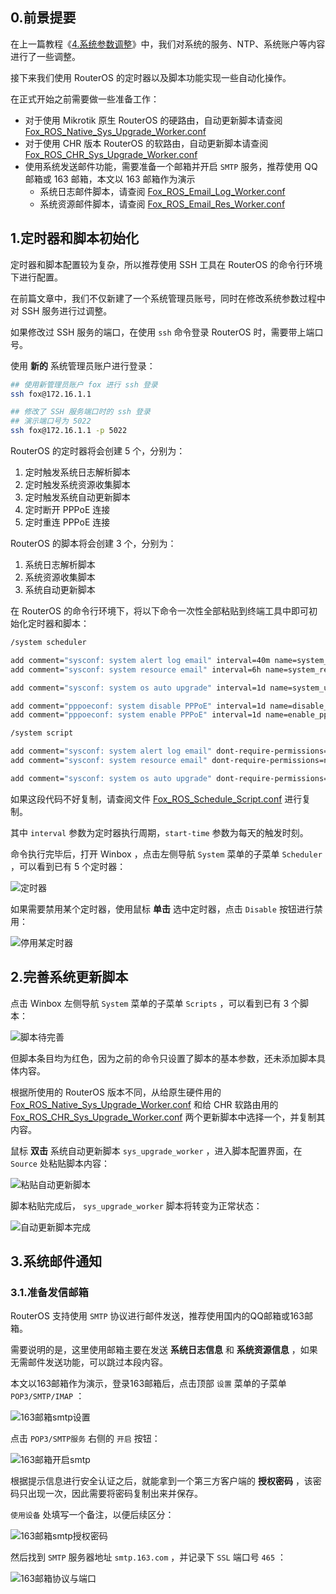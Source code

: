 ## 0.前景提要

在上一篇教程《[4.系统参数调整](./4.系统参数调整.md)》中，我们对系统的服务、NTP、系统账户等内容进行了一些调整。  

接下来我们使用 RouterOS 的定时器以及脚本功能实现一些自动化操作。 

在正式开始之前需要做一些准备工作：

- 对于使用 Mikrotik 原生 RouterOS 的硬路由，自动更新脚本请查阅 [Fox_ROS_Native_Sys_Upgrade_Worker.conf](./src/Fox_ROS_Native_Sys_Upgrade_Worker.conf) 
- 对于使用 CHR 版本 RouterOS 的软路由，自动更新脚本请查阅 [Fox_ROS_CHR_Sys_Upgrade_Worker.conf](./src/Fox_ROS_CHR_Sys_Upgrade_Worker.conf)
- 使用系统发送邮件功能，需要准备一个邮箱并开启 `SMTP` 服务，推荐使用 QQ 邮箱或 163 邮箱，本文以 163 邮箱作为演示
    - 系统日志邮件脚本，请查阅 [Fox_ROS_Email_Log_Worker.conf](./src/Fox_ROS_Email_Log_Worker.conf)
    - 系统资源邮件脚本，请查阅 [Fox_ROS_Email_Res_Worker.conf](./src/Fox_ROS_Email_Res_Worker.conf)

## 1.定时器和脚本初始化

定时器和脚本配置较为复杂，所以推荐使用 SSH 工具在 RouterOS 的命令行环境下进行配置。  

在前篇文章中，我们不仅新建了一个系统管理员账号，同时在修改系统参数过程中对 SSH 服务进行过调整。  

如果修改过 SSH 服务的端口，在使用 `ssh` 命令登录 RouterOS 时，需要带上端口号。  

使用 **新的** 系统管理员账户进行登录：

```bash
## 使用新管理员账户 fox 进行 ssh 登录
ssh fox@172.16.1.1

## 修改了 SSH 服务端口时的 ssh 登录
## 演示端口号为 5022 
ssh fox@172.16.1.1 -p 5022
```

RouterOS 的定时器将会创建 5 个，分别为：
1. 定时触发系统日志解析脚本
2. 定时触发系统资源收集脚本
3. 定时触发系统自动更新脚本
4. 定时断开 PPPoE 连接
5. 定时重连 PPPoE 连接

RouterOS 的脚本将会创建 3 个，分别为：
1. 系统日志解析脚本
2. 系统资源收集脚本
3. 系统自动更新脚本

在 RouterOS 的命令行环境下，将以下命令一次性全部粘贴到终端工具中即可初始化定时器和脚本：

```bash
/system scheduler

add comment="sysconf: system alert log email" interval=40m name=system_log_timer on-event="/system script run email_log_worker" policy=read,write,policy,test start-time=00:00:00
add comment="sysconf: system resource email" interval=6h name=system_res_timer on-event="/system script run email_res_worker" policy=read,write,policy,test start-time=00:05:00

add comment="sysconf: system os auto upgrade" interval=1d name=system_upgrade_timer on-event="/system script run sys_upgrade_worker" policy=reboot,read,write,policy,password start-time=02:35:00

add comment="pppoeconf: system disable PPPoE" interval=1d name=disable_pppoe_timer on-event="/interface disable pppoe-out1" policy=write start-time=04:00:00
add comment="pppoeconf: system enable PPPoE" interval=1d name=enable_pppoe_timer on-event="/interface enable pppoe-out1" policy=write start-time=04:00:10

/system script

add comment="sysconf: system alert log email" dont-require-permissions=no name=email_log_worker policy=read,write,policy,test source=""
add comment="sysconf: system resource email" dont-require-permissions=no name=email_res_worker policy=read,write,policy,test source=""

add comment="sysconf: system os auto upgrade" dont-require-permissions=no name=sys_upgrade_worker policy=reboot,read,write,policy,password source=""
```

如果这段代码不好复制，请查阅文件 [Fox_ROS_Schedule_Script.conf](./src/Fox_ROS_Schedule_Script.conf) 进行复制。  

其中 `interval` 参数为定时器执行周期，`start-time` 参数为每天的触发时刻。  

命令执行完毕后，打开 Winbox ，点击左侧导航 `System` 菜单的子菜单 `Scheduler` ，可以看到已有 5 个定时器：  

![定时器](img/p5/wb_scheduler.png)

如果需要禁用某个定时器，使用鼠标 **单击** 选中定时器，点击 `Disable` 按钮进行禁用：

![停用某定时器](img/p5/wb_scheduler_disable.png)

## 2.完善系统更新脚本

点击 Winbox 左侧导航 `System` 菜单的子菜单 `Scripts` ，可以看到已有 3 个脚本：

![脚本待完善](img/p5/wb_scripts_red.png)

但脚本条目均为红色，因为之前的命令只设置了脚本的基本参数，还未添加脚本具体内容。  

根据所使用的 RouterOS 版本不同，从给原生硬件用的 [Fox_ROS_Native_Sys_Upgrade_Worker.conf](./src/Fox_ROS_Native_Sys_Upgrade_Worker.conf) 和给 CHR 软路由用的 [Fox_ROS_CHR_Sys_Upgrade_Worker.conf](./src/Fox_ROS_CHR_Sys_Upgrade_Worker.conf) 两个更新脚本中选择一个，并复制其内容。  

鼠标 **双击** 系统自动更新脚本 `sys_upgrade_worker` ，进入脚本配置界面，在 `Source` 处粘贴脚本内容：

![粘贴自动更新脚本](img/p5/os_upgrade_script.png)

脚本粘贴完成后， `sys_upgrade_worker` 脚本将转变为正常状态：

![自动更新脚本完成](img/p5/os_upgrade_script_ok.png)

## 3.系统邮件通知

### 3.1.准备发信邮箱

RouterOS 支持使用 `SMTP` 协议进行邮件发送，推荐使用国内的QQ邮箱或163邮箱。  

需要说明的是，这里使用邮箱主要在发送 **系统日志信息** 和 **系统资源信息** ，如果无需邮件发送功能，可以跳过本段内容。  

本文以163邮箱作为演示，登录163邮箱后，点击顶部 `设置` 菜单的子菜单 `POP3/SMTP/IMAP` ：

![163邮箱smtp设置](img/p5/163_smtp_menu.png)

点击 `POP3/SMTP服务` 右侧的 `开启` 按钮：

![163邮箱开启smtp](img/p5/163_enable_smtp.png)

根据提示信息进行安全认证之后，就能拿到一个第三方客户端的 **授权密码** ，该密码只出现一次，因此需要将密码复制出来并保存。  

`使用设备` 处填写一个备注，以便后续区分：

![163邮箱smtp授权密码](img/p5/163_smtp_key.png)

然后找到 `SMTP` 服务器地址 `smtp.163.com` ，并记录下 `SSL` 端口号 `465` ：

![163邮箱协议与端口](img/p5/163_protocol_port.png)